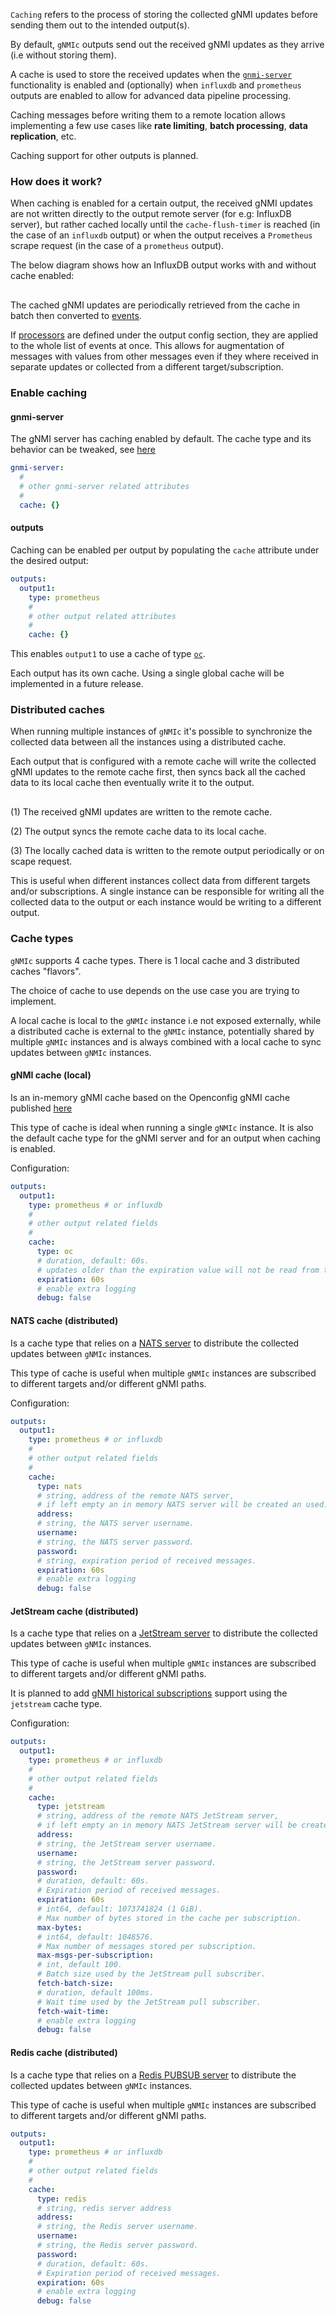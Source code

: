 
`Caching` refers to the process of storing the collected gNMI updates before sending them out to the intended output(s).

By default, `gNMIc` outputs send out the received gNMI updates as they arrive (i.e without storing them).

A cache is used to store the received updates when the [`gnmi-server`](gnmi_server.md) functionality is enabled and (optionally) when `influxdb` and `prometheus` outputs are enabled to allow for advanced data pipeline processing.

Caching messages before writing them to a remote location allows implementing a few use cases like **rate limiting**, **batch processing**, **data replication**, etc.

Caching support for other outputs is planned.

### How does it work?

When caching is enabled for a certain output, the received gNMI updates are not written directly to the output remote server (for e.g: InfluxDB server), but rather cached locally until the `cache-flush-timer` is reached (in the case of an `influxdb` output) or when the output receives a `Prometheus` scrape request (in the case of a `prometheus` output).

The below diagram shows how an InfluxDB output works with and without cache enabled:

<div class="mxgraph" style="max-width:100%;border:1px solid transparent;margin:0 auto; display:block;" data-mxgraph="{&quot;page&quot;:10,&quot;zoom&quot;:1.4,&quot;highlight&quot;:&quot;#0000ff&quot;,&quot;nav&quot;:true,&quot;check-visible-state&quot;:true,&quot;resize&quot;:true,&quot;url&quot;:&quot;https://raw.githubusercontent.com/openconfig/gnmic/diagrams/diagrams/influxdb_output_with_without_cache.drawio&quot;}"></div>

<script type="text/javascript" src="https://cdn.jsdelivr.net/gh/hellt/drawio-js@main/embed2.js?&fetch=https%3A%2F%2Fraw.githubusercontent.com%2Fkarimra%2Fgnmic%2Fdiagrams%2F/influxdb_output_with_without_cache.drawio" async></script>

The cached gNMI updates are periodically retrieved from the cache in batch then converted to [events](event_processors/intro.md#the-event-format).

If [processors](event_processors/intro.md) are defined under the output config section, they are applied to the whole list of events at once. This allows for augmentation of messages with values from other messages even if they where received in separate updates or collected from a different target/subscription.

### Enable caching

#### gnmi-server

The gNMI server has caching enabled by default.
The cache type and its behavior can be tweaked, see [here](#cache-types)

```yaml
gnmi-server:
  #
  # other gnmi-server related attributes
  #
  cache: {}
```

#### outputs

Caching can be enabled per output by populating the `cache` attribute under the desired output:

```yaml
outputs:
  output1:
    type: prometheus
    #
    # other output related attributes
    #
    cache: {}
```

This enables `output1` to use a cache of type [`oc`](#gnmi-cache).

Each output has its own cache.
Using a single global cache will be implemented in a future release.

### Distributed caches

When running multiple instances of `gNMIc` it's possible to synchronize the collected data between all the instances using a distributed cache.

Each output that is configured with a remote cache will write the collected gNMI updates to the remote cache first, then syncs back all the cached data to its local cache then eventually write it to the output.

<div class="mxgraph" style="max-width:100%;border:1px solid transparent;margin:0 auto; display:block;" data-mxgraph="{&quot;page&quot;:10,&quot;zoom&quot;:1.4,&quot;highlight&quot;:&quot;#0000ff&quot;,&quot;nav&quot;:true,&quot;check-visible-state&quot;:true,&quot;resize&quot;:true,&quot;url&quot;:&quot;https://raw.githubusercontent.com/openconfig/gnmic/diagrams/diagrams/distributed_caches.drawio&quot;}"></div>

<script type="text/javascript" src="https://cdn.jsdelivr.net/gh/hellt/drawio-js@main/embed2.js?&fetch=https%3A%2F%2Fraw.githubusercontent.com%2Fkarimra%2Fgnmic%2Fdiagrams%2F/distributed_caches.drawio" async></script>

(1) The received gNMI updates are written to the remote cache.

(2) The output syncs the remote cache data to its local cache.

(3) The locally cached data is written to the remote output periodically or on scape request.

This is useful when different instances collect data from different targets and/or subscriptions. A single instance can be responsible for writing all the collected data to the output or each instance would be writing to a different output.

### Cache types

`gNMIc` supports 4 cache types. There is 1 local cache and 3 distributed caches "flavors".

The choice of cache to use depends on the use case you are trying to implement.

A local cache is local to the `gNMIc` instance i.e not exposed externally,
while a distributed cache is external to the `gNMIc` instance, potentially shared by multiple `gNMIc` instances and is always combined with a local cache to sync updates between `gNMIc` instances.

#### gNMI cache (local)

Is an in-memory gNMI cache based on the Openconfig gNMI cache published [here](https://github.com/openconfig/gnmi/tree/master/cache)

This type of cache is ideal when running a single `gNMIc` instance. It is also the default cache type for the gNMI server and for an output when caching is enabled.

Configuration:

```yaml
outputs:
  output1:
    type: prometheus # or influxdb
    #
    # other output related fields
    #
    cache: 
      type: oc
      # duration, default: 60s.
      # updates older than the expiration value will not be read from the cache.
      expiration: 60s
      # enable extra logging
      debug: false
```

#### NATS cache (distributed)

Is a cache type that relies on a [NATS server](https://docs.nats.io/) to distribute the collected updates between `gNMIc` instances.

This type of cache is useful when multiple `gNMIc` instances are subscribed to different targets and/or different gNMI paths.

Configuration:

```yaml
outputs:
  output1:
    type: prometheus # or influxdb
    #
    # other output related fields
    #
    cache:
      type: nats
      # string, address of the remote NATS server,
      # if left empty an in memory NATS server will be created an used.
      address:
      # string, the NATS server username.
      username:
      # string, the NATS server password.
      password:
      # string, expiration period of received messages.
      expiration: 60s
      # enable extra logging
      debug: false
```

#### JetStream cache (distributed)

Is a cache type that relies on a [JetStream server](https://docs.nats.io/nats-concepts/jetstream) to distribute the collected updates between `gNMIc` instances.

This type of cache is useful when multiple `gNMIc` instances are subscribed to different targets and/or different gNMI paths.

It is planned to add [gNMI historical subscriptions](https://github.com/openconfig/reference/blob/master/rpc/gnmi/gnmi-history.md#1-purpose) support using the `jetstream` cache type.

Configuration:

```yaml
outputs:
  output1:
    type: prometheus # or influxdb
    #
    # other output related fields
    #
    cache:
      type: jetstream
      # string, address of the remote NATS JetStream server,
      # if left empty an in memory NATS JetStream server will be created an used.
      address:
      # string, the JetStream server username.
      username:
      # string, the JetStream server password.
      password:
      # duration, default: 60s.
      # Expiration period of received messages.
      expiration: 60s
      # int64, default: 1073741824 (1 GiB). 
      # Max number of bytes stored in the cache per subscription.
      max-bytes:
      # int64, default: 1048576. 
      # Max number of messages stored per subscription.
      max-msgs-per-subscription:
      # int, default 100. 
      # Batch size used by the JetStream pull subscriber.
      fetch-batch-size:
      # duration, default 100ms. 
      # Wait time used by the JetStream pull subscriber.
      fetch-wait-time:
      # enable extra logging
      debug: false      
```

#### Redis cache (distributed)

Is a cache type that relies on a [Redis PUBSUB server](https://redis.io/docs/manual/pubsub/) to distribute the collected updates between `gNMIc` instances.

This type of cache is useful when multiple `gNMIc` instances are subscribed to different targets and/or different gNMI paths.

```yaml
outputs:
  output1:
    type: prometheus # or influxdb
    #
    # other output related fields
    #
    cache:
      type: redis
      # string, redis server address
      address:
      # string, the Redis server username.
      username:
      # string, the Redis server password.
      password:
      # duration, default: 60s.
      # Expiration period of received messages.
      expiration: 60s
      # enable extra logging
      debug: false
```

